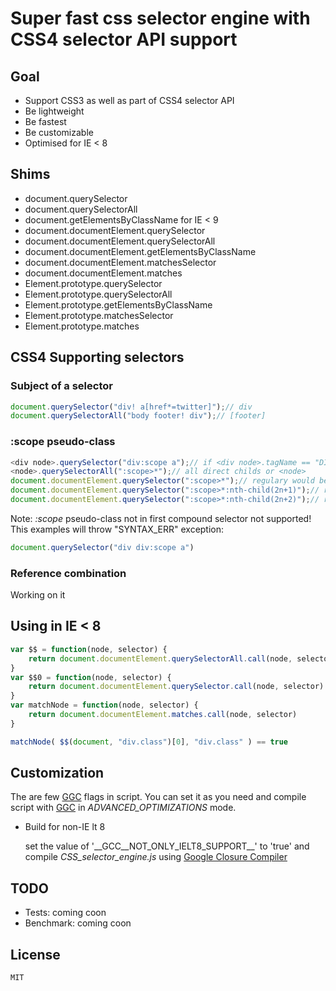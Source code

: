 # Super fast css selector engine with CSS4 selector API support

## Goal

- Support CSS3 as well as part of CSS4 selector API
- Be lightweight
- Be fastest
- Be customizable
- Optimised for IE < 8

## Shims

- document.querySelector
- document.querySelectorAll
- document.getElementsByClassName for IE < 9
- document.documentElement.querySelector
- document.documentElement.querySelectorAll
- document.documentElement.getElementsByClassName
- document.documentElement.matchesSelector
- document.documentElement.matches
- Element.prototype.querySelector
- Element.prototype.querySelectorAll
- Element.prototype.getElementsByClassName
- Element.prototype.matchesSelector
- Element.prototype.matches

## CSS4 Supporting selectors

### Subject of a selector
```javascript
document.querySelector("div! a[href*=twitter]");// div
document.querySelectorAll("body footer! div");// [footer]
```
### :scope pseudo-class
```javascript
<div node>.querySelector("div:scope a");// if <div node>.tagName == "DIV" -> result is <a> element, child of <div node>
<node>.querySelectorAll(":scope>*");// all direct childs or <node>
document.documentElement.querySelector(":scope>*");// regulary would be <head>
document.documentElement.querySelector(":scope>*:nth-child(2n+1)");// regulary would be <head> also
document.documentElement.querySelector(":scope>*:nth-child(2n+2)");// regulary would be <body> also
```
Note: _:scope_ pseudo-class not in first compound selector not supported!
This examples will throw "SYNTAX_ERR" exception:
```javascript
document.querySelector("div div:scope a")
```
### Reference combination
Working on it

## Using in IE < 8

```javascript
var $$ = function(node, selector) {
    return document.documentElement.querySelectorAll.call(node, selector)
}
var $$0 = function(node, selector) {
    return document.documentElement.querySelector.call(node, selector)
}
var matchNode = function(node, selector) {
    return document.documentElement.matches.call(node, selector)
}

matchNode( $$(document, "div.class")[0], "div.class" ) == true
```

## Customization

The are few [GGC](http://closure-compiler.appspot.com/home) flags in script. You can set it as you need and compile script with [GGC](http://closure-compiler.appspot.com/home) in _ADVANCED_OPTIMIZATIONS_ mode.

- Build for non-IE lt 8

	set the value of '\_\_GCC\_\_NOT\_ONLY\_IELT8\_SUPPORT\_\_' to 'true' and compile _CSS\_selector\_engine.js_ using [Google Closure Compiler](http://closure-compiler.appspot.com/home)

## TODO

- Tests: coming coon
- Benchmark: coming coon

## License

    MIT
